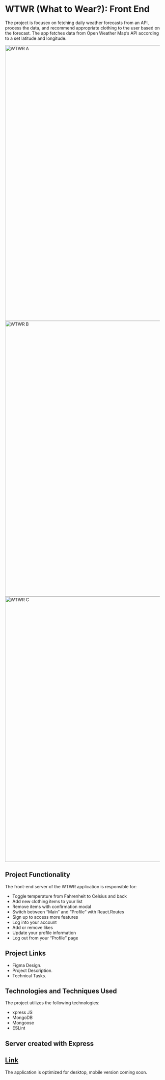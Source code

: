 # WTWR (What to Wear?): Front End

The project is focusex on fetching daily weather forecasts from an API, process the data, and recommend appropriate clothing to the user based on the forecast. The app fetches data from Open Weather Map’s API according to a set latitude and longitude.

<img width="897" alt="WTWR A" src="https://github.com/iankamar/se_project_react/assets/95672055/d6424605-a6bf-439d-b2ab-26dc19ac3c34">
<img width="897" alt="WTWR B" src="https://github.com/iankamar/se_project_react/assets/95672055/8b138258-6f3c-4cdc-9f7b-d53e635b09c5">
<img width="864" alt="WTWR C" src="https://github.com/iankamar/se_project_react/assets/95672055/0f3ecd1b-587d-4931-b343-227a44c7b34e">

## Project Functionality

The front-end server of the WTWR application is responsible for:

- Toggle temperature from Fahrenheit to Celsius and back
- Add new clothing items to your list
- Remove items with confirmation modal
- Switch between “Main” and “Profile” with React.Routes
- Sign up to access more features
- Log into your account
- Add or remove likes
- Update your profile information
- Log out from your “Profile” page

## Project Links

- Figma Design.
- Project Description.
- Technical Tasks.

## Technologies and Techniques Used

The project utilizes the following technologies:

- xpress JS
- MongoDB
- Mongoose
- ESLint

## Server created with Express

## [Link](https://github.com/iankamar/se_project_express)

The application is optimized for desktop, mobile version coming soon.

<!--
## Accessing the Application

To access the application, use the following domain:

- Domain: [Ian Kamar WTWR](https://iankamar-wtwr.azurewebsites.net)
--!>
